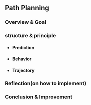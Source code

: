## Path Planning

### Overview & Goal

### structure & principle

* #### Prediction
* #### Behavior
* #### Trajectory

### Reflection(on how to implement)

### Conclusion & Improvement
